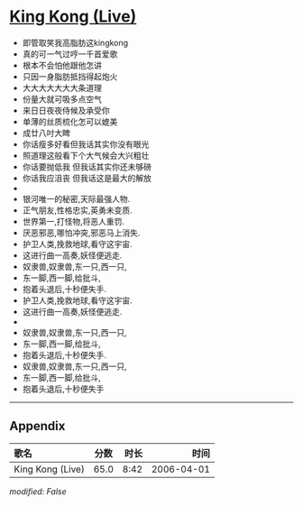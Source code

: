 # [King Kong (Live)](https://music.163.com/song?id=65911)

* 即管取笑我高脂肪这kingkong
* 真的可一气过哼一千首爱歌
* 根本不会怕他跟他怎讲
* 只因一身脂肪抵挡得起炮火
* 大大大大大大大条道理
* 份量大就可吸多点空气
* 来日日夜夜侍候及承受你
* 单薄的丝质梳化怎可以媲美
* 成廿八吋大睥
* 你话瘦多好看但我话其实你没有眼光
* 照道理这般看下个大气候会大兴粗壮
* 你话要抛低我 但我话其实你还未够磅
* 你话我应沮丧 但我话这是最大的解放
* 
* 银河唯一的秘密,天际最强人物.
* 正气朋友,性格忠实,英勇未变质.
* 世界第一,打怪物,将恶人重罚.
* 厌恶邪恶,哪怕冲突,邪恶马上消失.
* 护卫人类,挽救地球,看守这宇宙.
* 这进行曲一高奏,妖怪便逃走.
* 奴隶兽,奴隶兽,东一只,西一只,
* 东一脚,西一脚,给批斗,
* 抱着头退后,十秒便失手.
* 护卫人类,挽救地球,看守这宇宙.
* 这进行曲一高奏,妖怪便逃走.
* 
* 奴隶兽,奴隶兽,东一只,西一只,
* 东一脚,西一脚,给批斗,
* 抱着头退后,十秒便失手.
* 奴隶兽,奴隶兽,东一只,西一只,
* 东一脚,西一脚,给批斗,
* 抱着头退后,十秒便失手


---

## Appendix

|歌名|分数|时长|时间|
|:---|:---:|---:|---:|
|King Kong (Live)|65.0|8:42|2006-04-01

*modified: False*